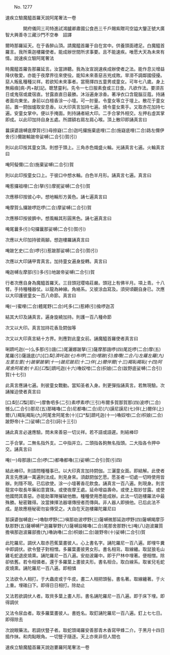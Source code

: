 ﻿　　No. 1277

速疾立驗魔醯首羅天說阿尾奢法一卷

　　　　開府儀同三司特進試鴻臚卿肅國公食邑三千戶賜紫贈司空謚大鑒正號大廣智大興善寺三藏沙門不空奉　詔譯


爾時那羅延天。在于香醉山頂。請魔醯首羅于自在宮中。供養頭面禮足。白魔醯首羅言。我所乘迦樓羅使者。能成辦世間所求事要。且不能速疾。唯愿大天為未來有情。說速疾立驗阿尾奢法

時魔醯首羅告那羅延言。汝當諦聽。我為汝宣說速疾成辦使者之法。能作息災增益降伏敬愛。亦能于夜摩界往來使役。能知未來善惡吉兇成敗。旱澇不調鄰國侵擾。惡人叛亂種種災祥。若欲知未來事者。當簡擇四五童男或童女。可年七八歲。身上無瘢痕[病-丙+猒]記。聰慧靈利。先令一七日服素食或三日食。凡欲作法。要須吉日或鬼宿或歲宿直。甘露直直日最勝。沐浴遍身涂香。著凈衣口含龍腦豆蔻。持誦者面向東坐。身前以白檀香涂一小壇。可一肘量。令童女等立于壇上。散花于童女前。置一閼伽爐取安息香。以大印真言加持七遍。燒令童女熏手。又取赤花加持七遍。安童女掌中。便以手掩面。則持誦者結大印。二手合掌外相交。左押右虛其掌即成。以此印加持自身五處。所謂額右肩左肩心喉。頂上散印即誦真言曰

曩謨婆誐嚩底摩賀(引)母捺嶷(二合)迦吒攞施棄底哩(二合)施嶷底哩(二合)路左儞伊舍(引)儞跛輸跛帝娑嚩(二合引)賀(引)

則以此印按其童女頂。則想于頭上。三角赤色熾盛火輪。光誦真言七遍。火輪真言曰

唵阿儗儞(二合)施棄娑嚩(二合引)賀

則以此印按童女口上。于彼口中想水輪。白色半月形。誦真言七遍。真言曰

唵惹攞祖哩(二合)拏(引)摩抳娑嚩(二合引)賀

次應移印按彼心中。想地輪形方黃色。誦七遍真言曰

唵摩賀么攞跛啰訖啰(二合)摩娑嚩(二合引)賀

次應移印按彼臍中。想風輪其形圓黑色。誦七遍真言曰

唵尾曩多(引)句攞曩那娑嚩(二合引)賀(引)

次應以大印加持彼兩腳。想迦樓羅誦真言曰

唵跛乞史(二合)啰(引)惹跛那娑嚩(二合引)賀(引)

次應以大印誦甲胄真言。加持童女遍身旋轉。真言曰

唵迦嚩左摩部(引)多(引)地跛帝娑嚩(二合引)賀

行者次應自身為魔醯首羅天。三目頭冠瓔珞莊嚴。頭冠上有佛半月。項上青。十八臂。手持種種器仗。以龍為紳線。角絡系。又彼涂血寫及。須臾頃觀自身已。次應以大印護彼童女一百八命節。真言曰

唵(一)蜜哩(二合)體尾野(二合)吒多(二)惹縛(引)揄啰迦苫

結其大印及誦真言。遍身旋繞加持。則護一百八種命節

次又以大印。真言加持花香及閼伽等

次又以大印真言結十方界。則應對此童女前。誦魔醯首羅使者真言曰

唎躋吒迦(一)么多那(引)誐(二)尾灑娜跛拏(三)薩摩那誐啰(四)尾訖啰(二合)摩(五)尾羅(引)薩誐底(六)[口*梨]濟吒迦(七)布啰(二合)哩跛(引)擔囕(二合八)左羅左羅(九)左里左里(十)跛拏跛拏(十一)跛尼跛尼(十二)伴(上)爾伴爾(十三)羯恥羯恥(十四)阿尾舍阿尾舍(十五)[口*梨]躋吒迦(十六)嚕奴噌(二合)抧娘(二合)跋野底娑嚩(二合引)賀(十七引)

此真言應誦七遍。則彼童女戰動。當知圣者入身。則更彈指誦真言。若無現驗。次誦摧迫使者真言曰

[口*梨][口*梨]耶(一)摩魯呬多(二引)素啰素啰(三引)布爾多賀那賀那(四)波啰(二合)憾么(二合引)那尼(五)那睹嚕(二合)尼都嚕(二合)尼(六)謨尼謨尼(七)伴(上)爾伴(上)爾(八)羯恥羯恥(九)阿尾舍阿尾舍(十)[口*梨]躋吒迦(十一)嚕奴噌(二合)枳娘(二合)跛野帝(十二)娑嚩(二合引)訶(十三引)

誦此真言必速應驗。問未來善惡一切災祥。若不語或語遲。則結棒印

二手合掌。二無名指外支。二中指并立。二頭指各鉤無名指頭。二大指各令押中交。誦真言曰

唵(一)母那誐(二合)啰(二)都嚕都嚕(三)娑嚩(二合引)賀(引四)

結此棒印。則語問種種事已。以大印真言加持閼伽。三灑童女面。即結解。此使者真言先應誦一萬遍則法成。則見身來。須獻閼伽乞愿。愿圣者一切處一切時使用皆辦。則隱不現。已后欲使。涂一小壇著香花飲食。誦真言一百八遍。則現身。則言龍宮中取長年藥如意寶珠。或使夜摩王處。延命增益壽命。或使上取妙甘露。或使他國問其善惡。亦能助軍陣摧破他敵。種種使用悉能成辦。此法一切迦樓羅法中最殊勝。秘密難得。汝當揀擇法器堪傳授者而傳與。非人器人即損他。已后此法不成。是故應極秘密勿妄傳受之。大自在天迦樓羅陀羅尼曰

那謨婆伽嚩底(一)嚕馱啰野(二)嗔那劫波啰野(三)薩嚩微那延迦啰野(四)薩嚩羯摩莎馱那野(五)薩嚩嚩尸迦羅拏野(六)薩嚩設睹嚕(二合)尾那舍那野(七)唵(八)迦波羅質擔嗔那迦波羅部擔(九)嚕訥嚕(二合)枳娘(二合)跛野帝(十)娑嚩(二合引)賀

此陀羅尼。調伏人取赤芭蕉葉畫彼人。心上書名字。誦陀羅尼一百八遍。即埋牛糞中即調伏。欲令豎子對相憎。多羅葉畫彼男女形。書名相背。取線纏。取鼠狼毛山雞毛蛇退皮燒熏。誦陀羅尼一百八遍。安劫波羅中。即于尸林中埋著。便相憎。除卻依舊。若令相憐者。還于多羅葉上畫彼夫形。書名相合。取白線系。取雀兒毛蛇皮燒熏。誦陀羅尼一百八遍。即相憐

又法欲令人相打。于大蟲皮或于牛皮。畫二人相把頭髻。書名著。取線纏著。于火上重。埋碓臼下。即得日日相打。除劫止

又法若欲調伏人者。取貝多葉上畫人形。書名誦陀羅尼一百八遍。即于床下埋。即得調伏

又法令尿血者。取多羅葉畫彼人。書姓名。取釘誦陀羅尼一百八遍。釘上七七日。即得除去

次說眼藥法。若調伏豎子者。取蛇頭竭羅安善那青木香寫甲蜂二介。于黑月十四日搗作抹。和肉點眼角。一切豎子隨逐。天上亦來非但人間也

速疾立驗魔醯首羅天說迦婁羅阿尾奢法一卷
